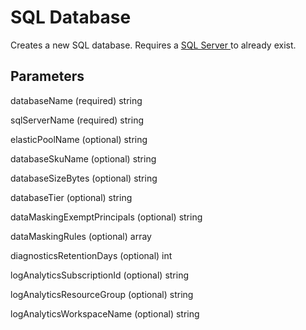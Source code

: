# SQL Database

Creates a new SQL database.  Requires a [SQL Server ](..\sql-server.md) to already exist.

## Parameters

databaseName (required) string

sqlServerName (required) string

elasticPoolName (optional) string

databaseSkuName (optional) string

databaseSizeBytes (optional) string

databaseTier (optional) string

dataMaskingExemptPrincipals (optional) string

dataMaskingRules (optional) array

diagnosticsRetentionDays (optional) int

logAnalyticsSubscriptionId (optional) string

logAnalyticsResourceGroup (optional) string

logAnalyticsWorkspaceName (optional) string